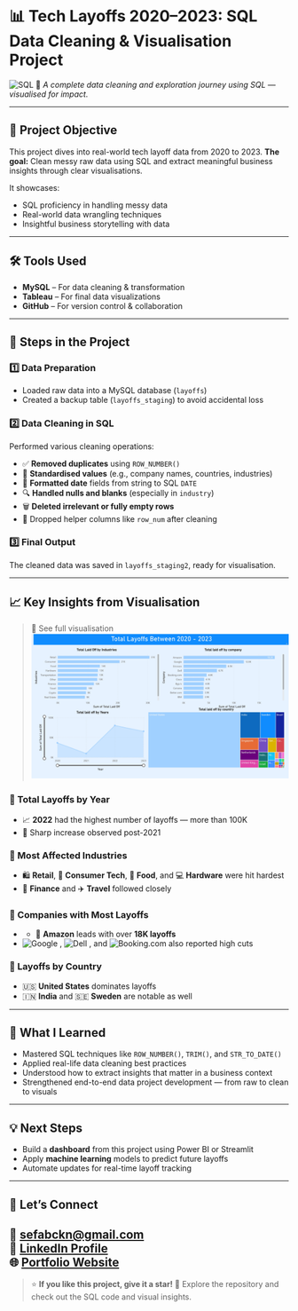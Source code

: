 # 📊 Tech Layoffs 2020–2023: SQL Data Cleaning & Visualisation Project

![SQL](https://img.shields.io/badge/SQL-Data_Cleaning-blue)
🚀 *A complete data cleaning and exploration journey using SQL — visualised for impact.*

---

## 🎯 Project Objective

This project dives into real-world tech layoff data from 2020 to 2023.
**The goal:** Clean messy raw data using SQL and extract meaningful business insights through clear visualisations.

It showcases:

* SQL proficiency in handling messy data
* Real-world data wrangling techniques
* Insightful business storytelling with data

---

## 🛠️ Tools Used

* **MySQL** – For data cleaning & transformation
* **Tableau** – For final data visualizations
* **GitHub** – For version control & collaboration

---

## 🧩 Steps in the Project

### 1️⃣ Data Preparation

* Loaded raw data into a MySQL database (`layoffs`)
* Created a backup table (`layoffs_staging`) to avoid accidental loss

### 2️⃣ Data Cleaning in SQL

Performed various cleaning operations:

* ✅ **Removed duplicates** using `ROW_NUMBER()`
* 🧼 **Standardised values** (e.g., company names, countries, industries)
* 📆 **Formatted date** fields from string to SQL `DATE`
* 🔍 **Handled nulls and blanks** (especially in `industry`)
* 🗑️ **Deleted irrelevant or fully empty rows**
* 🧱 Dropped helper columns like `row_num` after cleaning

### 3️⃣ Final Output

The cleaned data was saved in `layoffs_staging2`, ready for visualisation.

---

## 📈 Key Insights from Visualisation

> 📁 See full visualisation ![Business Intelligence Dashboard](./BI.jpg)


### 🔹 Total Layoffs by Year

* 📈 **2022** had the highest number of layoffs — more than 100K
* 🛑 Sharp increase observed post-2021

### 🔹 Most Affected Industries

* 🛍️ **Retail**, 📱 **Consumer Tech**, 🍔 **Food**, and 💻 **Hardware** were hit hardest
* 💸 **Finance** and ✈️ **Travel** followed closely

### 🔹 Companies with Most Layoffs

- - 🛒 **Amazon** leads with over **18K layoffs**  
- <img src="https://upload.wikimedia.org/wikipedia/commons/2/2f/Google_2015_logo.svg" alt="Google" width="50"/> , 
  <img src="https://upload.wikimedia.org/wikipedia/commons/4/48/Dell_Logo.svg" alt="Dell" width="30"/> , and 
  <img src="https://upload.wikimedia.org/wikipedia/commons/b/be/Booking.com_logo.svg" alt="Booking.com" width="65"/> also reported high cuts


### 🔹 Layoffs by Country

* 🇺🇸 **United States** dominates layoffs
* 🇮🇳 **India** and 🇸🇪 **Sweden** are notable as well

---

## 🧠 What I Learned

* Mastered SQL techniques like `ROW_NUMBER()`, `TRIM()`, and `STR_TO_DATE()`
* Applied real-life data cleaning best practices
* Understood how to extract insights that matter in a business context
* Strengthened end-to-end data project development — from raw to clean to visuals

---

## 💡 Next Steps

* Build a **dashboard** from this project using Power BI or Streamlit
* Apply **machine learning** models to predict future layoffs
* Automate updates for real-time layoff tracking

---

## 👋 Let’s Connect

📧 sefabckn@gmail.com  
🔗 [LinkedIn Profile](https://www.linkedin.com/in/sefabckn/)  
🌐 [Portfolio Website](https://sefabckn.github.io/SefaTheAnalyst.github.io/index.html#)  
---


> ⭐ **If you like this project, give it a star!**
> 📂 Explore the repository and check out the SQL code and visual insights.


